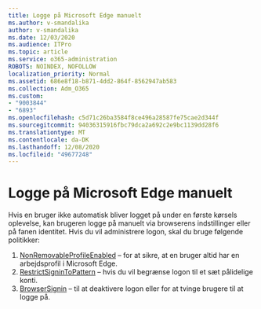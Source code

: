 ```yaml
---
title: Logge på Microsoft Edge manuelt
ms.author: v-smandalika
author: v-smandalika
ms.date: 12/03/2020
ms.audience: ITPro
ms.topic: article
ms.service: o365-administration
ROBOTS: NOINDEX, NOFOLLOW
localization_priority: Normal
ms.assetid: 686e8f18-b871-4dd2-864f-8562947ab583
ms.collection: Adm_O365
ms.custom:
- "9003844"
- "6893"
ms.openlocfilehash: c5d71c26ba3584f8ce496a28587fe75cae2d344f
ms.sourcegitcommit: 94036315916fbc79dca2a692c2e9bc1139dd28f6
ms.translationtype: MT
ms.contentlocale: da-DK
ms.lasthandoff: 12/08/2020
ms.locfileid: "49677248"
---
```

# <a name="sign-in-to-microsoft-edge-manually"></a>Logge på Microsoft Edge manuelt

Hvis en bruger ikke automatisk bliver logget på under en første kørsels oplevelse, kan brugeren logge på manuelt via browserens indstillinger eller på fanen identitet. Hvis du vil administrere logon, skal du bruge følgende politikker:

1. [NonRemovableProfileEnabled](https://docs.microsoft.com/deployedge/microsoft-edge-policies#nonremovableprofileenabled) – for at sikre, at en bruger altid har en arbejdsprofil i Microsoft Edge.
2. [RestrictSigninToPattern](https://docs.microsoft.com/deployedge/microsoft-edge-policies#restrictsignintopattern) – hvis du vil begrænse logon til et sæt pålidelige konti.
3. [BrowserSignin](https://docs.microsoft.com/deployedge/microsoft-edge-policies#browsersignin) – til at deaktivere logon eller for at tvinge brugere til at logge på.

